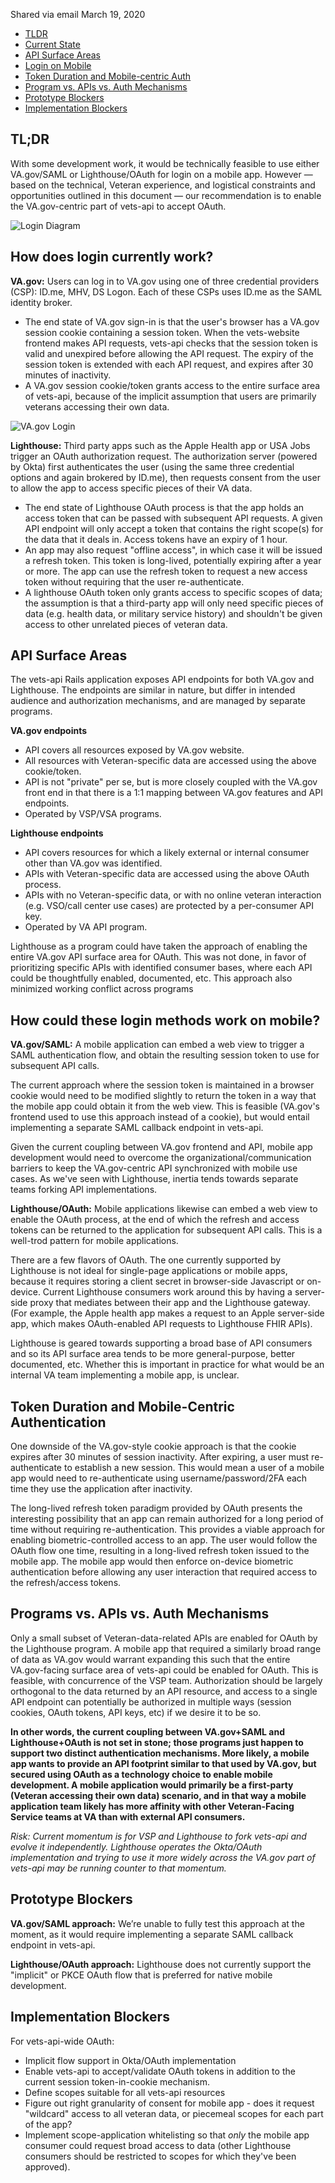 Shared via email March 19, 2020

- [TLDR](#tldr)
- [Current State](#how-does-login-currently-work)
- [API Surface Areas](#api-surface-areas)
- [Login on Mobile](#How-could-these-login-methods-work-on-mobile)
- [Token Duration and Mobile-centric Auth](#Token-Duration-and-Mobile-Centric-Authentication)
- [Program vs. APIs vs. Auth Mechanisms](#Programs-vs-APIs-vs-Auth-Mechanisms)
- [Prototype Blockers](#prototype-blockers)
- [Implementation Blockers](#implementation-blockers)

## TL;DR
With some development work, it would be technically feasible to use either VA.gov/SAML or Lighthouse/OAuth for login on a mobile app.
However — based on the technical, Veteran experience, and logistical constraints and opportunities outlined in this document — our recommendation is to enable the VA.gov-centric part of vets-api to accept OAuth.

![Login Diagram](https://user-images.githubusercontent.com/7320097/82940751-436cbd80-9f63-11ea-966b-d1f441160974.png)

## How does login currently work?

**VA.gov:** Users can log in to VA.gov using one of three credential providers (CSP): ID.me, MHV, DS Logon. Each of these CSPs uses ID.me as the SAML identity broker.
- The end state of VA.gov sign-in is that the user's browser has a VA.gov session cookie containing a session token. When the vets-website frontend makes API requests, vets-api checks that the session token is valid and unexpired before allowing the API request.  The expiry of the session token is extended with each API request, and expires after 30 minutes of inactivity.
- A VA.gov session cookie/token grants access to the entire surface area of vets-api, because of the implicit assumption that users are primarily veterans accessing their own data.

![VA.gov Login](https://user-images.githubusercontent.com/7320097/82941046-b413da00-9f63-11ea-842d-97906ad81767.png)

**Lighthouse:** Third party apps such as the Apple Health app or USA Jobs trigger an OAuth authorization request.  The authorization server (powered by Okta) first authenticates the user (using the same three credential options and again brokered by ID.me), then requests consent  from the user to allow the app to access specific pieces of their VA data.
- The end state of Lighthouse OAuth process is that the app holds an access token that can be passed with subsequent API requests. A given API endpoint will only accept a token that contains the right scope(s) for the data that it deals in. Access tokens have an expiry of 1 hour.
- An app may also request "offline access", in which case it will be issued a refresh token. This token is long-lived, potentially expiring after a year  or more. The app can use the refresh token to request a new access token without requiring that the user re-authenticate.
- A lighthouse OAuth token only grants access to specific scopes of data; the assumption is that a third-party app will only need specific pieces of data (e.g. health data, or military service history) and shouldn't be given access to other unrelated pieces of veteran data.

## API Surface Areas
The vets-api Rails application exposes API endpoints for both VA.gov and Lighthouse. The endpoints are similar in nature, but differ in intended audience and authorization mechanisms, and are managed by separate programs.

**VA.gov endpoints**
- API covers all resources exposed by VA.gov website.
- All resources with Veteran-specific data are accessed using the above cookie/token. 
- API is not "private" per se, but is more closely coupled with the VA.gov front end in that there is a 1:1 mapping between VA.gov features and API endpoints. 
- Operated by VSP/VSA programs.

**Lighthouse endpoints**
- API covers resources for which a likely external or internal consumer other than VA.gov was identified.
- APIs with Veteran-specific data are accessed using the above OAuth process.
- APIs with no Veteran-specific data, or with no online veteran interaction (e.g. VSO/call center use cases) are protected by a per-consumer API key.
- Operated by VA API program.

Lighthouse as a program could have taken the approach of enabling the entire VA.gov API surface area for OAuth. This was not done, in favor of prioritizing specific APIs with identified consumer bases, where each API could be thoughtfully enabled, documented, etc. This approach also minimized working conflict across programs

## How could these login methods work on mobile?

**VA.gov/SAML:**
A mobile application can embed a web view to trigger a SAML authentication flow, and obtain the resulting session token to use for subsequent API calls.

The current approach where the session token is maintained in a browser cookie would need to be modified slightly to return the token in a way that the mobile app could obtain it from the web view. This is feasible (VA.gov's frontend used to use this approach instead of a cookie), but would entail implementing a separate SAML callback endpoint in vets-api. 

Given the current coupling between VA.gov frontend and API, mobile app development would need to overcome the organizational/communication barriers to keep the VA.gov-centric API synchronized with mobile use cases. As we've seen with Lighthouse, inertia tends towards separate teams forking API implementations. 

**Lighthouse/OAuth:** Mobile applications likewise can embed a web view to enable the OAuth process, at the end of which the refresh and access tokens can be returned to the application for  subsequent API calls. This is a well-trod pattern for mobile applications.

There are a few flavors of OAuth. The one currently supported by Lighthouse is not ideal for single-page applications or mobile apps, because it requires storing a client secret in browser-side Javascript or on-device. Current Lighthouse consumers work around this by having a server-side proxy that mediates between their app and the Lighthouse gateway. (For example, the Apple health app makes a request to an Apple server-side app, which makes OAuth-enabled API requests to Lighthouse FHIR APIs).

Lighthouse is geared towards supporting a broad base of API consumers and so its API surface area tends to be more general-purpose, better documented, etc. Whether this is important in practice for what would be an internal VA team implementing a mobile app, is unclear.

## Token Duration and Mobile-Centric Authentication
One downside of the VA.gov-style cookie approach is that the cookie expires after 30 minutes of session inactivity. After expiring, a user must re-authenticate to establish a new session. This would mean a user of a mobile app would need to re-authenticate using username/password/2FA each time they use the application after inactivity. 

The long-lived refresh token paradigm provided by OAuth presents the interesting possibility that an app can remain authorized for a long period of time without requiring re-authentication.  This provides a viable approach for enabling biometric-controlled access to an app. The user would follow the OAuth flow one time, resulting in a long-lived refresh token issued to the mobile app. The mobile app would then enforce on-device biometric authentication before allowing any user interaction that required access to the refresh/access tokens. 

## Programs vs. APIs vs. Auth Mechanisms
Only a small subset of Veteran-data-related APIs are enabled for OAuth by the Lighthouse program. A mobile app that required a similarly broad range of data as VA.gov would warrant expanding this such that the entire VA.gov-facing surface area of vets-api could be enabled for OAuth. This is feasible, with concurrence of  the VSP team. Authorization should be largely orthogonal to the data returned by an API resource, and access to a single API endpoint can potentially be authorized in multiple ways (session cookies, OAuth tokens, API keys, etc) if we desire it to be so.

**In other words, the current coupling between VA.gov+SAML and Lighthouse+OAuth is not set in stone; those programs just happen to support two distinct authentication mechanisms. More likely, a mobile app wants to provide an API footprint similar to that used by VA.gov, but secured using OAuth as a technology choice to enable mobile development. A mobile application would primarily be a first-party (Veteran accessing  their own data) scenario, and in that way a mobile application team likely has more affinity with other Veteran-Facing Service teams at VA than with external API consumers.**

_Risk: Current momentum is for VSP and Lighthouse to fork vets-api and evolve it independently. Lighthouse operates the Okta/OAuth implementation and trying to use it more widely across the VA.gov part  of vets-api may be running counter to that momentum._


## Prototype Blockers
**VA.gov/SAML approach:**
We’re unable to fully test this approach at the moment, as it would require implementing a separate SAML callback endpoint in vets-api.

**Lighthouse/OAuth approach:**
Lighthouse does not currently support the "implicit" or PKCE OAuth flow that is preferred for native mobile development.

## Implementation Blockers
For vets-api-wide OAuth:
- Implicit flow support in Okta/OAuth implementation
- Enable vets-api to accept/validate OAuth tokens in addition to the current session token-in-cookie mechanism.
- Define scopes suitable for all vets-api resources
- Figure out right granularity of consent for mobile app  - does it request "wildcard" access to all veteran data, or piecemeal scopes  for each part of  the app?
- Implement scope-application whitelisting so that *only* the mobile app consumer could request broad access to data (other Lighthouse consumers  should be restricted to scopes for which they've been approved).

